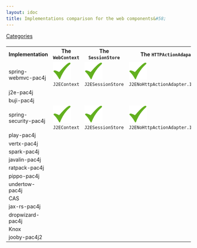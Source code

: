 ```yaml
---
layout: idoc
title: Implementations comparison for the web components&#58;
---
```


[<i class="fa fa-long-arrow-left fa-2x" aria-hidden="true"></i> Categories](./comparison.html)

<style>
    table {
        margin-top: 20px
    }
    table img {
        border: 0
    }
</style>

<table class="centered">
    <tr>
        <th>Implementation</th>
        <th>The <code class="highlighter-rouge">WebContext</code></th>
        <th>The <code class="highlighter-rouge">SessionStore</code></th>
        <th>The <code class="highlighter-rouge">HTTPActionAdapater</code></th>
    </tr>
    <tr>
        <td>spring-webmvc-pac4j</td>
        <td><img src="/img/green_check.png" /><br /><code class="highlighter-rouge">J2EContext</code></td>
        <td><img src="/img/green_check.png" /><br /><code class="highlighter-rouge">J2ESessionStore</code></td>
        <td><img src="/img/green_check.png" /><br /><code class="highlighter-rouge">J2ENoHttpActionAdapter.INSTANCE</code></td>
    </tr>
    <tr>
        <td>j2e-pac4j</td>
        <td></td>
        <td></td>
        <td></td>
    </tr>
    <tr>
        <td>buji-pac4j</td>
        <td></td>
        <td></td>
        <td></td>
    </tr>
    <tr>
        <td>spring-security-pac4j</td>
        <td><img src="/img/green_check.png" /><br /><code class="highlighter-rouge">J2EContext</code></td>
        <td><img src="/img/green_check.png" /><br /><code class="highlighter-rouge">J2ESessionStore</code></td>
        <td><img src="/img/green_check.png" /><br /><code class="highlighter-rouge">J2ENoHttpActionAdapter.INSTANCE</code></td>
    </tr>
    <tr>
        <td>play-pac4j</td>
        <td></td>
        <td></td>
        <td></td>
    </tr>
    <tr>
        <td>vertx-pac4j</td>
        <td></td>
        <td></td>
        <td></td>
    </tr>
    <tr>
        <td>spark-pac4j</td>
        <td></td>
        <td></td>
        <td></td>
    </tr>
    <tr>
        <td>javalin-pac4j</td>
        <td></td>
        <td></td>
        <td></td>
    </tr>
    <tr>
        <td>ratpack-pac4j</td>
        <td></td>
        <td></td>
        <td></td>
    </tr>
    <tr>
        <td>pippo-pac4j</td>
        <td></td>
        <td></td>
        <td></td>
    </tr>
    <tr>
        <td>undertow-pac4j</td>
        <td></td>
        <td></td>
        <td></td>
    </tr>
    <tr>
        <td>CAS</td>
        <td></td>
        <td></td>
        <td></td>
    </tr>
    <tr>
        <td>jax-rs-pac4j</td>
        <td></td>
        <td></td>
        <td></td>
    </tr>
    <tr>
        <td>dropwizard-pac4j</td>
        <td></td>
        <td></td>
        <td></td>
    </tr>
    <tr>
        <td>Knox</td>
        <td></td>
        <td></td>
        <td></td>
    </tr>
    <tr>
        <td>jooby-pac4j2</td>
        <td></td>
        <td></td>
        <td></td>
    </tr>
</table>
